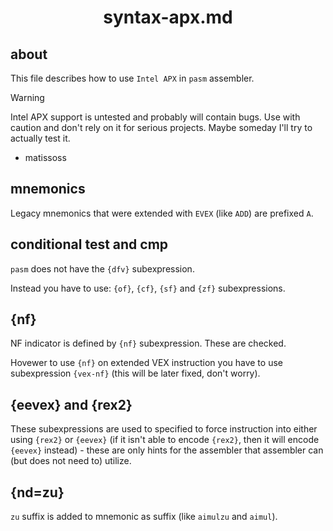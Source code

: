 <div align=center>
    <h1>syntax-apx.md</h1>
</div>

## about

This file describes how to use `Intel APX` in `pasm` assembler.

> [!WARNING]
> Intel APX support is untested and probably will contain bugs. Use with caution and don't rely on it for serious projects.
> Maybe someday I'll try to actually test it.
> - matissoss

## mnemonics

Legacy mnemonics that were extended with `EVEX` (like `ADD`) are prefixed `A`.

## conditional test and cmp

`pasm` does not have the `{dfv}` subexpression.

Instead you have to use: `{of}`, `{cf}`, `{sf}` and `{zf}` subexpressions.

## {nf}

NF indicator is defined by `{nf}` subexpression. These are checked.

Hovewer to use `{nf}` on extended VEX instruction you have to use subexpression `{vex-nf}` (this will be later fixed, don't worry).

## {eevex} and {rex2}

These subexpressions are used to specified to force instruction into either using `{rex2}` or `{eevex}` (if it isn't able to encode `{rex2}`, then it will encode `{eevex}` instead) - these are only hints for the assembler that assembler can (but does not need to) utilize.

## {nd=zu}

`zu` suffix is added to mnemonic as suffix (like `aimulzu` and `aimul`).

